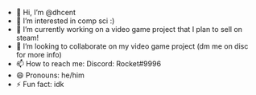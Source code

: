 - 👋 Hi, I’m @dhcent
- 👀 I’m interested in comp sci :)
- 🌱 I’m currently working on a video game project that I plan to sell on steam! 
- 💞️ I’m looking to collaborate on my video game project (dm me on disc for more info)
- 📫 How to reach me: Discord: Rocket#9996
- 😄 Pronouns: he/him
- ⚡ Fun fact: idk

<!---
dhcent/dhcent is a ✨ special ✨ repository because its `README.md` (this file) appears on your GitHub profile.
You can click the Preview link to take a look at your changes.
--->
